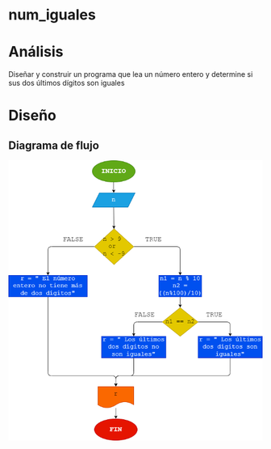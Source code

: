 # num_iguales
# Análisis
Diseñar y construir un programa que lea un número entero y determine si sus dos últimos dígitos son iguales

# Diseño
## Diagrama de flujo
![Diagrama de flujo](diagrama.png "Diagrama de flujo")